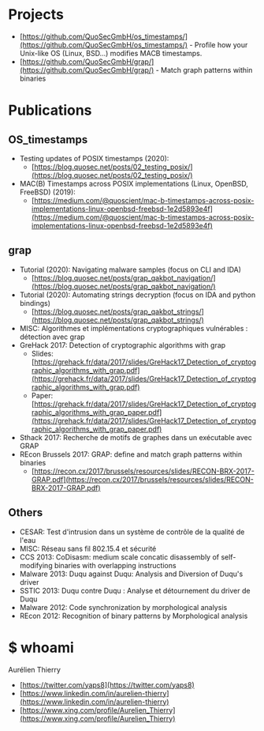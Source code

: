 # Projects

* [https://github.com/QuoSecGmbH/os_timestamps/](https://github.com/QuoSecGmbH/os_timestamps/) - Profile how your Unix-like OS (Linux, BSD...) modifies MACB timestamps.
* [https://github.com/QuoSecGmbH/grap/](https://github.com/QuoSecGmbH/grap/) - Match graph patterns within binaries

# Publications
## OS_timestamps

* Testing updates of POSIX timestamps (2020):
  * [https://blog.quosec.net/posts/02_testing_posix/](https://blog.quosec.net/posts/02_testing_posix/)
* MAC(B) Timestamps across POSIX implementations (Linux, OpenBSD, FreeBSD) (2019):
  * [https://medium.com/@quoscient/mac-b-timestamps-across-posix-implementations-linux-openbsd-freebsd-1e2d5893e4f](https://medium.com/@quoscient/mac-b-timestamps-across-posix-implementations-linux-openbsd-freebsd-1e2d5893e4f)

## grap

* Tutorial (2020): Navigating malware samples (focus on CLI and IDA) 
  * [https://blog.quosec.net/posts/grap_qakbot_navigation/](https://blog.quosec.net/posts/grap_qakbot_navigation/)
* Tutorial (2020): Automating strings decryption (focus on IDA and python bindings)
  * [https://blog.quosec.net/posts/grap_qakbot_strings/](https://blog.quosec.net/posts/grap_qakbot_strings/)
* MISC: Algorithmes et implémentations cryptographiques vulnérables : détection avec grap
* GreHack 2017: Detection of cryptographic algorithms with grap
  * Slides: [https://grehack.fr/data/2017/slides/GreHack17_Detection_of_cryptographic_algorithms_with_grap.pdf](https://grehack.fr/data/2017/slides/GreHack17_Detection_of_cryptographic_algorithms_with_grap.pdf)
  * Paper: [https://grehack.fr/data/2017/slides/GreHack17_Detection_of_cryptographic_algorithms_with_grap_paper.pdf](https://grehack.fr/data/2017/slides/GreHack17_Detection_of_cryptographic_algorithms_with_grap_paper.pdf)
* Sthack 2017: Recherche de motifs de graphes dans un exécutable avec GRAP
* REcon Brussels 2017: GRAP: define and match graph patterns within binaries
  * [https://recon.cx/2017/brussels/resources/slides/RECON-BRX-2017-GRAP.pdf](https://recon.cx/2017/brussels/resources/slides/RECON-BRX-2017-GRAP.pdf)

## Others

* CESAR: Test d'intrusion dans un système de contrôle de la qualité de l'eau
* MISC: Réseau sans fil 802.15.4 et sécurité
* CCS 2013: CoDisasm: medium scale concatic disassembly of self-modifying binaries with overlapping instructions
* Malware 2013: Duqu against Duqu: Analysis and Diversion of Duqu's driver
* SSTIC 2013: Duqu contre Duqu : Analyse et détournement du driver de Duqu
* Malware 2012: Code synchronization by morphological analysis
* REcon 2012: Recognition of binary patterns by Morphological analysis

# $ whoami

Aurélien Thierry 

* [https://twitter.com/yaps8](https://twitter.com/yaps8)
* [https://www.linkedin.com/in/aurelien-thierry](https://www.linkedin.com/in/aurelien-thierry)
* [https://www.xing.com/profile/Aurelien_Thierry](https://www.xing.com/profile/Aurelien_Thierry)
